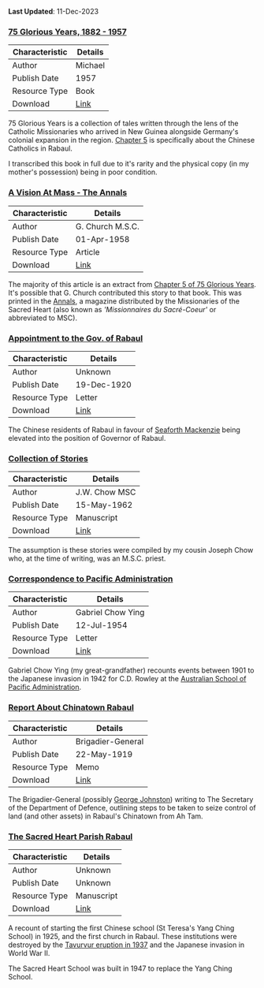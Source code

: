 **Last Updated**: 11-Dec-2023

### [75 Glorious Years, 1882 - 1957](https://github.com/darrenpng/png-resources/blob/main/texts/75%20Glorious%20Years.md)


| Characteristic | Details |
| -------------- | ------- |
| Author         | Michael |
| Publish Date   | 1957    |
| Resource Type  | Book    |
| Download       | [Link](https://1drv.ms/b/s!AvQ55TzuN2kjuw8tu4Kr0x_Lgia3)  |

75 Glorious Years is a collection of tales written through the lens of the Catholic Missionaries who arrived in New Guinea alongside Germany's colonial expansion in the region. [Chapter 5](https://github.com/darrenpng/png-resources/blob/main/texts/75%20Glorious%20Years.md#chapter-v) is specifically about the Chinese Catholics in Rabaul.

I transcribed this book in full due to it's rarity and the physical copy (in my mother's possession) being in poor condition.

### [A Vision At Mass - The Annals](https://github.com/darrenpng/png-resources/blob/main/texts/A%20Vision%20At%20Mass.md)

| Characteristic | Details          |
| -------------- | ---------------- |
| Author         | G. Church M.S.C. |
| Publish Date   | 01-Apr-1958      |
| Resource Type  | Article          |
| Download       | [Link](https://1drv.ms/b/s!AvQ55TzuN2kjuzO0IjNv05uJOHMG)           |

The majority of this article is an extract from [Chapter 5 of 75 Glorious Years](https://github.com/darrenpng/png-resources/blob/main/texts/75%20Glorious%20Years.md#chapter-v). It's possible that G. Church contributed this story to that book. This was printed in the [Annals](https://en.wikipedia.org/wiki/Annals_Australasia), a magazine distributed by the Missionaries of the Sacred Heart (also known as *'Missionnaires du Sacré-Coeur'* or abbreviated to MSC).

### [Appointment to the Gov. of Rabaul](https://github.com/darrenpng/png-resources/blob/main/texts/Appointment%20to%20Governor%20of%20Rabaul.md)

| Characteristic | Details     |
| -------------- | ----------- |
| Author         | Unknown     |
| Publish Date   | 19-Dec-1920 |
| Resource Type  | Letter      |
| Download       | [Link](https://1drv.ms/b/s!AvQ55TzuN2kjuzH1IehBoWqwebEg)      |

The Chinese residents of Rabaul in favour of [Seaforth Mackenzie](https://adb.anu.edu.au/biography/mackenzie-seaforth-simpson-7390) being elevated into the position of Governor of Rabaul.

### [Collection of Stories](https://github.com/darrenpng/png-resources/blob/main/texts/Collection%20of%20Stories.md)

| Characteristic | Details       |
| -------------- | ------------- |
| Author         | J.W. Chow MSC |
| Publish Date   | 15-May-1962   |
| Resource Type  | Manuscript    |
| Download       | [Link](https://1drv.ms/b/s!AvQ55TzuN2kjuzYvuWGBmUZxDUDJ)              |

The assumption is these stories were compiled by my cousin Joseph Chow who, at the time of writing, was an M.S.C. priest.

### [Correspondence to Pacific Administration](https://github.com/darrenpng/png-resources/blob/main/texts/Correspondence%20to%20Pacific%20Administration.md)

| Characteristic | Details           |
| -------------- | ----------------- |
| Author         | Gabriel Chow Ying |
| Publish Date   | 12-Jul-1954       |
| Resource Type  | Letter            |
| Download       | [Link](https://1drv.ms/b/s!AvQ55TzuN2kjuzTiz15qTdOUHOYI)                  |

Gabriel Chow Ying (my great-grandfather) recounts events between 1901 to the Japanese invasion in 1942 for C.D. Rowley at the [Australian School of Pacific Administration](https://archivescollection.anu.edu.au/index.php/australian-school-of-pacific-administration).

### [Report About Chinatown Rabaul](https://github.com/darrenpng/png-resources/blob/main/texts/Report%20about%20Chinatown%20Rabaul.md)

| Characteristic | Details           |
| -------------- | ----------------- |
| Author         | Brigadier-General |
| Publish Date   | 22-May-1919       |
| Resource Type  | Memo              |
| Download       | [Link](https://1drv.ms/b/s!AvQ55TzuN2kjuzCvEnF_SXo1b9pE)            |

The Brigadier-General (possibly [George Johnston](https://adb.anu.edu.au/biography/johnston-george-jameson-6861)) writing to The Secretary of the Department of Defence, outlining steps to be taken to seize control of land (and other assets) in Rabaul's Chinatown from Ah Tam.

### [The Sacred Heart Parish Rabaul](https://github.com/darrenpng/png-resources/blob/main/texts/The%20Sacred%20Heart%20Parish%20Rabaul.md)

| Characteristic | Details    |
| -------------- | ---------- |
| Author         | Unknown    |
| Publish Date   | Unknown    |
| Resource Type  | Manuscript |
| Download       | [Link](https://1drv.ms/b/s!AvQ55TzuN2kjuzW0dkSSWiFLZ16H)           |

A recount of starting the first Chinese school (St Teresa's Yang Ching School) in 1925, and the first church in Rabaul. These institutions were destroyed by the [Tavurvur eruption in 1937](https://en.wikipedia.org/wiki/Rabaul#Rabaul_(Tavurvur)_volcano:_6_June_1937_eruption) and the Japanese invasion in World War II. 

The Sacred Heart School was built in 1947 to replace the Yang Ching School.
